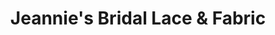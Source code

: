 ---
title: "Jeannie's Bridal Lace & Fabric"
url: /nampa/jeannies-bridal-lace-und-fabric/
shop: Kleidung
---